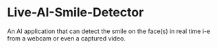 # Live-AI-Smile-Detector
An AI application that can detect the smile on the face(s) in real time i-e from a webcam or even a captured video.
